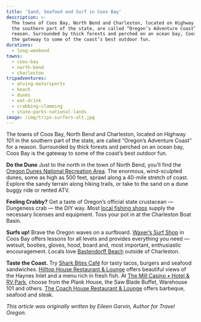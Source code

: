 ```yaml
---
title: 'Sand, Seafood and Surf in Coos Bay'
description: >-
  The towns of Coos Bay, North Bend and Charleston, located on Highway 101 in
  the southern part of the state, are called “Oregon’s Adventure Coast” for a
  reason. Surrounded by thick forests and perched on an ocean bay, Coos Bay is
  the gateway to some of the coast’s best outdoor fun.
durations:
  - long-weekend
towns:
  - coos-bay
  - north-bend
  - charleston
tripadventures:
  - atving-motorsports
  - beach
  - dunes
  - eat-drink
  - crabbing-clamming
  - state-parks-national-lands
image: /img/trips-surfers-alt.jpg
---
```

The towns of Coos Bay, North Bend and Charleston, located on Highway 101 in the southern part of the state, are called “Oregon’s Adventure Coast” for a reason. Surrounded by thick forests and perched on an ocean bay, Coos Bay is the gateway to some of the coast’s best outdoor fun.

**Do the Dune** Just to the north in the town of North Bend, you’ll find the <a href="https://traveloregon.com/things-to-do/destinations/parks-forests-wildlife-areas/oregon-dunes-national-recreation-area/" target="_blank">Oregon Dunes National Recreation Area</a>. The enormous, wind-sculpted dunes, some as high as 500 feet, sprawl along a 40-mile stretch of coast. Explore the sandy terrain along hiking trails, or take to the sand on a dune buggy ride or rented ATV.

**Feeling Crabby?** Get a taste of Oregon’s official state crustacean — Dungeness crab —  the DIY way. Most [local fishing shops](/equipment-rent-and-buy/) supply the necessary licenses and equipment. Toss your pot in at the Charleston Boat Basin. 

**Surfs up!** Brave the Oregon waves on a surfboard. <a href="http://www.surfwaxers.com" target="_blank">Waxer’s Surf Shop</a> in Coos Bay offers lessons for all levels and provides everything you need — wetsuit, booties, gloves, hood, board and, most important, enthusiastic encouragement. Locals love <a href="https://traveloregon.com/things-to-do/outdoor-recreation/bastendorff-beach/" target="_blank">Bastendorff Beach</a> outside of Charleston.

**Taste the Coast.** Try <a href="http://www.sharkbites.cafe" target="_blank">Shark Bites Café</a> for tasty tacos, burgers and seafood sandwiches. <a href="https://hilltophouserestaurant.com" target="_blank">Hilltop House Restaurant & Lounge</a> offers beautiful views of the Haynes Inlet and a menu rich in fresh fish. At <a href="https://www.themillcasino.com/dining-bars/" target="_blank">The Mill Casino • Hotel & RV Park</a>, choose from the Plank House, the Saw Blade Buffet, Warehouse 101 and others. <a href="http://www.thecoachhousecoosbayor.com" target="_blank">The Coach House Restaurant & Lounge</a> offers barbeque, seafood and steak. 

_This article was originally written by Eileen Garvin,  Author for Travel Oregon._

